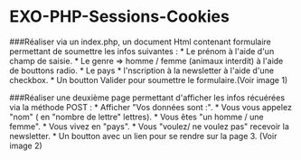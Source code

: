 # EXO-PHP-Sessions-Cookies

###Réaliser via un index.php, un document Html contenant formulaire permettant de soumettre les infos suivantes :
    * Le prénom à l'aide d'un champ de saisie.
    * Le genre => homme / femme (animaux interdit) à l'aide de bouttons radio.
    * Le pays
    * l'nscription à la newsletter à l'aide d'une checkbox.
    * Un boutton Valider pour soumettre le formulaire.(Voir image 1)
 
 
###Réaliser une deuxième page permettant d'afficher les infos récuérées via la méthode POST :
     * Afficher "Vos données sont :".
     * Vous vous appelez "nom" ( en "nombre de lettre" lettres).
     * Vous êtes "un homme / une femme".
     * Vous vivez en "pays".
     * Vous "voulez/ ne voulez pas" recevoir la newsletter.
     * Un boutton avec un lien pour se rendre sur la page 3. (Voir image 2)
 
 
 